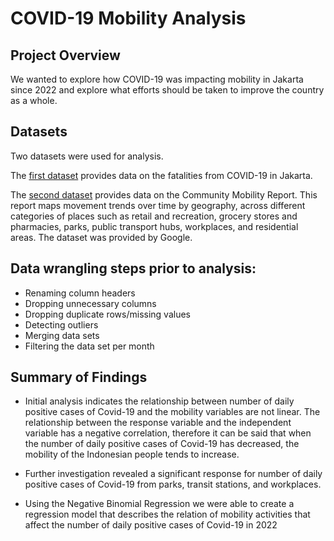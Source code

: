 # COVID-19 Mobility Analysis
## Project Overview
We wanted to explore how COVID-19 was impacting mobility in Jakarta since 2022 and explore what efforts should be taken to improve the country as a whole.

## Datasets
Two datasets were used for analysis.

The [first dataset](https://tiny.cc/Datacovidjakarta) provides data on the fatalities from COVID-19 in Jakarta.

The [second dataset](https://www.google.com/covid19/mobility/) provides data on the Community Mobility Report. This report maps movement trends over time by geography, across different categories of places such as retail and recreation, grocery stores and pharmacies, parks, public transport hubs, workplaces, and residential areas. The dataset was provided by Google.

## Data wrangling steps prior to analysis:
- Renaming column headers
- Dropping unnecessary columns
- Dropping duplicate rows/missing values
- Detecting outliers
- Merging data sets
- Filtering the data set per month

## Summary of Findings
- Initial analysis indicates the relationship between number of daily positive cases of Covid-19 and the mobility variables are not linear. The relationship between the response variable and the independent variable has a negative correlation, therefore it can be said that when the number of daily positive cases of Covid-19 has decreased, the mobility of the Indonesian people tends to increase.

- Further investigation revealed a significant response for number of daily positive cases of Covid-19 from parks, transit stations, and workplaces.

- Using the Negative Binomial Regression we were able to create a regression model that describes the relation of mobility activities that affect the number of daily positive cases of Covid-19 in 2022

